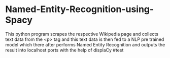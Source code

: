 # Named-Entity-Recognition-using-Spacy
This python program scrapes the respective Wikipedia page  and collects text data from the &lt;p> tag and this text data is then fed to a NLP pre trained model which there after performs Named Entity Recognition and outputs the result into localhost ports with the help of displaCy
#test